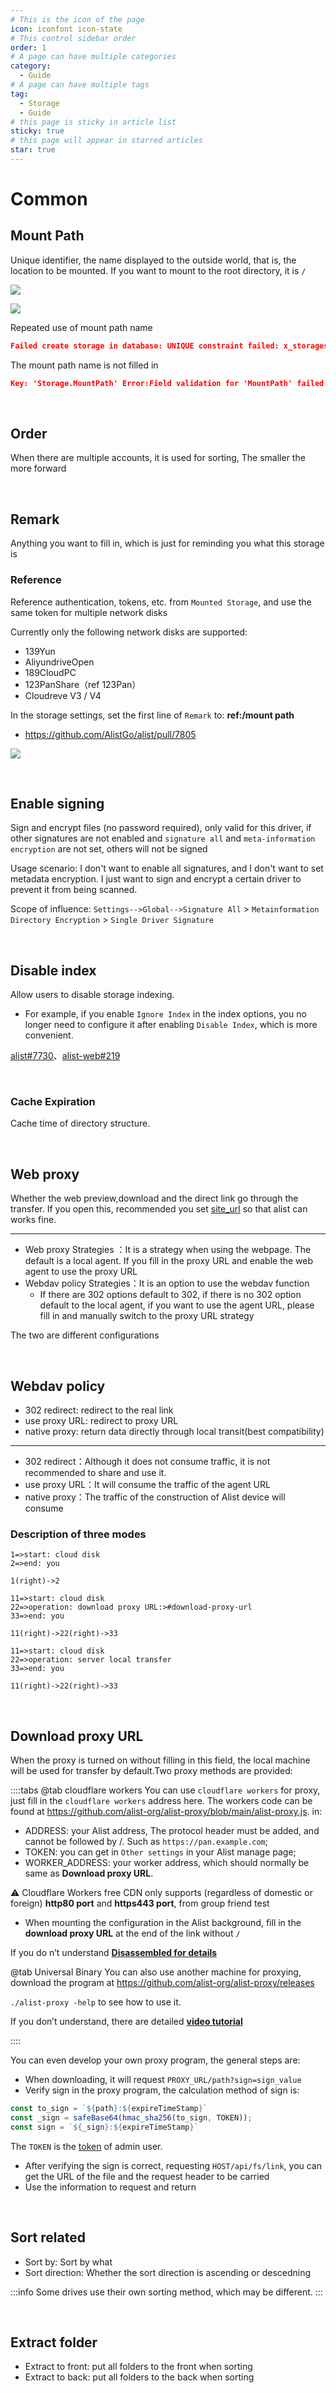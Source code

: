 ```yaml
---
# This is the icon of the page
icon: iconfont icon-state
# This control sidebar order
order: 1
# A page can have multiple categories
category:
  - Guide
# A page can have multiple tags
tag:
  - Storage
  - Guide
# this page is sticky in article list
sticky: true
# this page will appear in starred articles
star: true
---
```


# Common

## **Mount Path**

Unique identifier, the name displayed to the outside world, that is, the location to be mounted. If you want to mount to the root directory, it is `/`

![](/img/drivers/common/path_b.png#light)

![](/img/drivers/common/path_h.png#dark)

Repeated use of mount path name

```json
Failed create storage in database: UNIQUE constraint failed: x_storages.mount_path
```

The mount path name is not filled in

```json
Key: 'Storage.MountPath' Error:Field validation for 'MountPath' failed on the 'required' tag
```

<br/>



## **Order**

When there are multiple accounts, it is used for sorting, The smaller the more forward

<br/>



## **Remark**

Anything you want to fill in, which is just for reminding you what this storage is

### **Reference** <Badge text="≥ 3.42.0" type="info" vertical="middle" />

Reference authentication, tokens, etc. from `Mounted Storage`, and use the same token for multiple network disks

Currently only the following network disks are supported:

- 139Yun
- AliyundriveOpen
- 189CloudPC
- 123PanShare（ref 123Pan）
- Cloudreve V3 / V4

In the storage settings, set the first line of `Remark` to: **ref:/mount path**

- https://github.com/AlistGo/alist/pull/7805

![](/img/drivers/ref_token.png)

<br/>



## **Enable signing**

Sign and encrypt files (no password required), only valid for this driver, if other signatures are not enabled and `signature all` and `meta-information encryption` are not set, others will not be signed

Usage scenario: I don't want to enable all signatures, and I don't want to set metadata encryption. I just want to sign and encrypt a certain driver to prevent it from being scanned.

Scope of influence: `Settings-->Global-->Signature All` > `Metainformation Directory Encryption` > `Single Driver Signature`

<br/>



## **Disable index**

Allow users to disable storage indexing.

- For example, if you enable `Ignore Index` in the index options, you no longer need to configure it after enabling `Disable Index`, which is more convenient.

[alist#7730](https://github.com/AlistGo/alist/pull/7730)、[alist-web#219](https://github.com/AlistGo/alist-web/pull/219)

<br/>



### **Cache Expiration**

Cache time of directory structure.

<br/>



## **Web proxy**

Whether the web preview,download and the direct link go through the transfer. If you open this, recommended you set [site_url](../../config/configuration.md#site_url) so that alist can works fine.

-----

- Web proxy Strategies ：It is a strategy when using the webpage. The default is a local agent. If you fill in the proxy URL and enable the web agent to use the proxy URL
- Webdav policy Strategies：It is an option to use the webdav function
  - If there are 302 options default to 302, if there is no 302 option default to the local agent, if you want to use the agent URL, please fill in and manually switch to the proxy URL strategy

The two are different configurations

<br/>



## **Webdav policy**

- 302 redirect: redirect to the real link
- use proxy URL: redirect to proxy URL
- native proxy: return data directly through local transit(best compatibility)

-----

- 302 redirect：Although it does not consume traffic, it is not recommended to share and use it.
- use proxy URL：It will consume the traffic of the agent URL
- native proxy：The traffic of the construction of Alist device will consume

### **Description of three modes**

```flow
1=>start: cloud disk
2=>end: you
  
1(right)->2
```

```flow
11=>start: cloud disk
22=>operation: download proxy URL:>#download-proxy-url
33=>end: you
 
11(right)->22(right)->33
```

```flow
11=>start: cloud disk
22=>operation: server local transfer
33=>end: you
 
11(right)->22(right)->33
```

<br/>



## Download proxy URL

When the proxy is turned on without filling in this field, the local machine will be used for transfer by default.Two proxy methods are provided:

::::tabs
@tab cloudflare workers
You can use `cloudflare workers` for proxy, just fill in the `cloudflare workers` address here.
The workers code can be found at https://github.com/alist-org/alist-proxy/blob/main/alist-proxy.js. in:

- ADDRESS: your Alist address, The protocol header must be added, and cannot be followed by /. Such as `https://pan.example.com`;
- TOKEN: you can get in `Other settings` in your Alist manage page;
- WORKER_ADDRESS: your worker address, which should normally be same as **Download proxy URL**.

:warning: Cloudflare Workers free CDN only supports (regardless of domestic or foreign) **http80 port** and **https443 port**, from group friend test

- When mounting the configuration in the Alist background, fill in the **download proxy URL** at the end of the link without `/`

If you do n’t understand [**Disassembled for details**](https://anwen-anyi.github.io/index/11-durl.html)

@tab Universal Binary
You can also use another machine for proxying, download the program at https://github.com/alist-org/alist-proxy/releases

`./alist-proxy -help` to see how to use it.

If you don’t understand, there are detailed [**video tutorial**](https://www.bilibili.com/video/BV17N411S7fg/)

::::

You can even develop your own proxy program, the general steps are:

- When downloading, it will request `PROXY_URL/path?sign=sign_value`
- Verify sign in the proxy program, the calculation method of sign is:

```js
const to_sign = `${path}:${expireTimeStamp}`
const _sign = safeBase64(hmac_sha256(to_sign, TOKEN));
const sign = `${_sign}:${expireTimeStamp}`
```

The `TOKEN` is the [token](../../config/other.md#token) of admin user.

- After verifying the sign is correct, requesting `HOST/api/fs/link`, you can get the URL of the file and the request header to be carried
- Use the information to request and return

<br/>



## Sort related

- Sort by: Sort by what
- Sort direction: Whether the sort direction is ascending or descedning

:::info
Some drives use their own sorting method, which may be different.
:::

<br/>



## Extract folder

- Extract to front: put all folders to the front when sorting
- Extract to back: put all folders to the back when sorting
